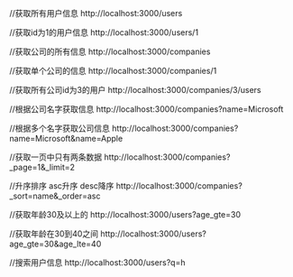 //获取所有用户信息
http://localhost:3000/users

//获取id为1的用户信息
http://localhost:3000/users/1

//获取公司的所有信息
http://localhost:3000/companies

//获取单个公司的信息
http://localhost:3000/companies/1

//获取所有公司id为3的用户
http://localhost:3000/companies/3/users

//根据公司名字获取信息
http://localhost:3000/companies?name=Microsoft

//根据多个名字获取公司信息
http://localhost:3000/companies?name=Microsoft&name=Apple

//获取一页中只有两条数据
http://localhost:3000/companies?_page=1&_limit=2

//升序排序 asc升序 desc降序
http://localhost:3000/companies?_sort=name&_order=asc

//获取年龄30及以上的
http://localhost:3000/users?age_gte=30

//获取年龄在30到40之间
http://localhost:3000/users?age_gte=30&age_lte=40

//搜索用户信息
http://localhost:3000/users?q=h

